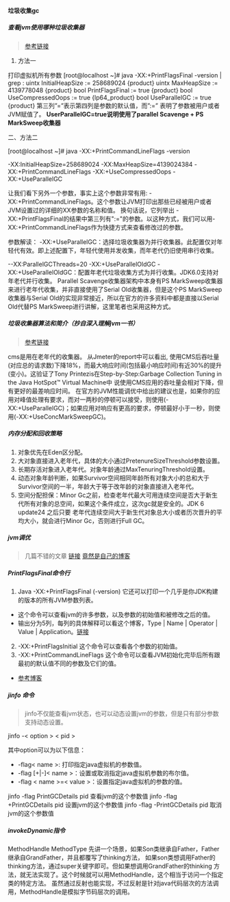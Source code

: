 #### 垃圾收集gc

##### 查看jvm使用哪种垃圾收集器
> [参考链接](https://blog.csdn.net/earthhour/article/details/76468084)

1. 方法一

打印虚拟机所有参数
[root@localhost ~]# java -XX:+PrintFlagsFinal -version | grep :
    uintx InitialHeapSize                          := 258689024       {product}
    uintx MaxHeapSize                              := 4139778048      {product}
     bool PrintFlagsFinal                          := true            {product}
     bool UseCompressedOops                        := true            {lp64_product}
     bool UseParallelGC                            := true            {product}
第三列”=”表示第四列是参数的默认值，而”:=” 表明了参数被用户或者JVM赋值了。
**UserParallelGC=true说明使用了parallel Scavenge + PS MarkSweep收集器**

二、方法二

[root@localhost ~]# java -XX:+PrintCommandLineFlags -version

-XX:InitialHeapSize=258689024 -XX:MaxHeapSize=4139024384 -XX:+PrintCommandLineFlags -XX:+UseCompressedOops -XX:+UseParallelGC

让我们看下另外一个参数，事实上这个参数非常有用: -XX:+PrintCommandLineFlags。这个参数让JVM打印出那些已经被用户或者JVM设置过的详细的XX参数的名称和值。
换句话说，它列举出 -XX:+PrintFlagsFinal的结果中第三列有":="的参数。以这种方式，我们可以用-XX:+PrintCommandLineFlags作为快捷方式来查看修改过的参数。

参数解读：
-XX:+UseParallelGC：选择垃圾收集器为并行收集器。此配置仅对年轻代有效。即上述配置下，年轻代使用并发收集，而年老代仍旧使用串行收集。

--XX:ParallelGCThreads=20 -XX:+UseParallelOldGC
-XX:+UseParallelOldGC：配置年老代垃圾收集方式为并行收集。JDK6.0支持对年老代并行收集。
Parallel Scavenge收集器架构中本身有PS MarkSweep收集器来进行老年代收集，并非直接使用了Serial Old收集器，但是这个PS MarkSweep收集器与Serial Old的实现非常接近，所以在官方的许多资料中都是直接以Serial Old代替PS MarkSweep进行讲解，这里笔者也采用这种方式。

##### 垃圾收集器算法和简介（抄自深入理解jvm一书）
> [参考链接](https://blog.csdn.net/liuwenbo0920/article/details/53886431)

cms是用在老年代的收集器。
从Jmeter的report中可以看出, 使用CMS后吞吐量(对应总的请求数)下降18%，而最大响应时间(包括最小响应时间)有近30%的提升(变小)。这验证了Tony Printezis在Step-by-Step:Garbage Collection Tuning in the Java HotSpot™ Virtual Machine中
说使用CMS应用的吞吐量会相对下降，但有更好的最差响应时间。
在官方的JVM性能调优中给出的建议也是，如果你的应用对峰值处理有要求，而对一两秒的停顿可以接受，则使用(-XX:+UseParallelGC)；如果应用对响应有更高的要求，停顿最好小于一秒，则使用(-XX:+UseConcMarkSweepGC)。

##### 内存分配和回收策略

1. 对象优先在Eden区分配。
2. 大对象直接进入老年代，具体的大小通过PretenureSizeThreshold参数设置。
3. 长期存活对象进入老年代。对象年龄通过MaxTenuringThreshold设置。
4. 动态对象年龄判断，如果Survivor空间相同年龄所有对象大小的总和大于Survivor空间的一半，年龄大于等于改年龄的对象直接进入老年代。
5. 空间分配担保：Minor Gc之前，检查老年代最大可用连续空间是否大于新生代所有对象的总空间，如果这个条件成立，这次gc就是安全的。JDK 6 update24 之后只要
老年代连续空间大于新生代对象总大小或者历次晋升的平均大小，就会进行Minor Gc，否则进行Full GC。

##### jvm调优
> 几篇不错的文章  [链接](https://blog.csdn.net/firecoder/article/details/7225654)
[竟然是自己的博客](https://blog.csdn.net/liang0000zai/article/details/50040227)

##### PrintFlagsFinal命令行

1. Java -XX:+PrintFlagsFinal  (-version) 它还可以打印一个几乎是你JDK构建的版本的所有JVM参数列表。
  - 这个命令可以查看jvm的许多参数，以及参数的初始值和被修改之后的值。
  - 输出分为5列，每列的具体解释可以看这个博客，Type | Name | Operator | Value | Application。[链接](https://emacsist.github.io/2016/01/11/%E7%BF%BB%E8%AF%91java--xx-printflagsfinal%E5%91%BD%E4%BB%A4%E8%A1%8C%E5%8F%82%E6%95%B0%E8%AF%A6%E8%A7%A3/)

2. -XX:+PrintFlagsInitial 这个命令可以查看各个参数的初始值。
3. -XX:+PrintCommandLineFlags 这个命令可以查看JVM初始化完毕后所有跟最初的默认值不同的参数及它们的值。
  - [参考博客](https://blog.csdn.net/java2000_wl/article/details/8042010)

##### jinfo 命令
> jinfo不仅能查看jvm状态，也可以动态设置jvm的参数，但是只有部分参数支持动态设置。

jinfo -< option > < pid >

其中option可以为以下信息：
* -flag< name >: 打印指定java虚拟机的参数值。
* -flag [+|-]< name >：设置或取消指定java虚拟机参数的布尔值。
* -flag < name >=< value >：设置指定java虚拟机的参数的值。

jinfo -flag PrintGCDetails pid 查看jvm的这个参数值
jinfo -flag +PrintGCDetails pid 设置jvm的这个参数值
jinfo -flag -PrintGCDetails pid 取消jvm的这个参数值

##### invokeDynamic指令
MethodHandle MethodType
先讲一个场景，如果Son类继承自Father，Father继承自GrandFather，并且都覆写了thinking方法，
如果son类想调用Father的thinking方法，通过super关键字即可。但如果想调用GrandFather的thinking
方法，就无法实现了。这个时候就可以用MethodHandle，这个相当于访问一个指定类的特定方法。
虽然通过反射也能实现，不过反射是针对java代码层次的方法调用，MethodHandle是模拟字节码层次的调用。